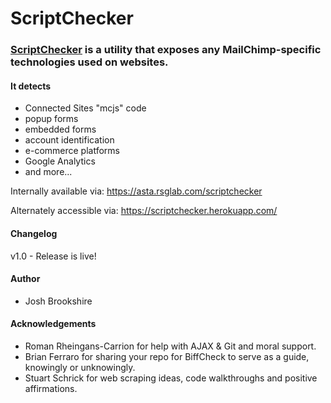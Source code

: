 # ScriptChecker
### [ScriptChecker](https://scriptchecker.herokuapp.com/) is a utility that exposes any MailChimp-specific technologies used on websites. 
#### It detects 
* Connected Sites "mcjs" code
* popup forms
* embedded forms
* account identification
* e-commerce platforms
* Google Analytics
* and more...

Internally available via:
https://asta.rsglab.com/scriptchecker

Alternately accessible via:
https://scriptchecker.herokuapp.com/

#### Changelog
v1.0 - Release is live!

#### Author
* Josh Brookshire

#### Acknowledgements

* Roman Rheingans-Carrion for help with AJAX & Git and moral support.
* Brian Ferraro for sharing your repo for BiffCheck to serve as a guide, knowingly or unknowingly.
* Stuart Schrick for web scraping ideas, code walkthroughs and positive affirmations.
